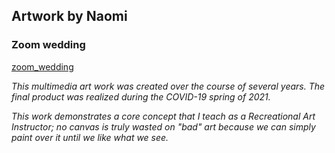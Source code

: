 ## Artwork by Naomi
### Zoom wedding
[zoom_wedding](zoom_wedding.jpg)

_This multimedia art work was created over the course of several years. The final product was realized during the COVID-19 spring of 2021._

_This work demonstrates a core concept that I teach as a Recreational Art Instructor; no canvas is truly wasted on "bad" art because we can simply paint over it until we like what we see._

